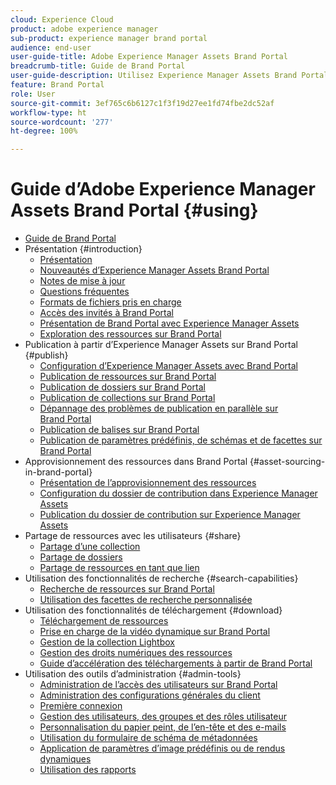 ```yaml
---
cloud: Experience Cloud
product: adobe experience manager
sub-product: experience manager brand portal
audience: end-user
user-guide-title: Adobe Experience Manager Assets Brand Portal
breadcrumb-title: Guide de Brand Portal
user-guide-description: Utilisez Experience Manager Assets Brand Portal pour répondre aux besoins marketing en distribuant des ressources de marque et de produit approuvées à des agences externes, des partenaires, des équipes internes et des revendeurs pour téléchargement, et ce en toute sécurité.
feature: Brand Portal
role: User
source-git-commit: 3ef765c6b6127c1f3f19d27ee1fd74fbe2dc52af
workflow-type: ht
source-wordcount: '277'
ht-degree: 100%

---
```



# Guide d’Adobe Experience Manager Assets Brand Portal {#using}

+ [Guide de Brand Portal](/help/using/home.md)
+ Présentation {#introduction}
   + [Présentation](/help/using/brand-portal.md)
   + [Nouveautés d’Experience Manager Assets Brand Portal](/help/using/whats-new.md)
   + [Notes de mise à jour](/help/using/brand-portal-release-notes.md)
   + [Questions fréquentes](/help/using/brand-portal-faqs.md)
   + [Formats de fichiers pris en charge](/help/using/brand-portal-supported-formats.md)
   + [Accès des invités à Brand Portal](/help/using/guest-access.md)
   + [Présentation de Brand Portal avec Experience Manager Assets](https://experienceleague.adobe.com/docs/experience-manager-brand-portal/using/home.html?lang=fr)
   + [Exploration des ressources sur Brand Portal](/help/using/browse-assets-brand-portal.md)
+ Publication à partir d’Experience Manager Assets sur Brand Portal {#publish}
   + [Configuration d’Experience Manager Assets avec Brand Portal](/help/using/configure-aem-assets-with-brand-portal.md)
   + [Publication de ressources sur Brand Portal](https://experienceleague.adobe.com/docs/experience-manager-65/assets/brandportal/brand-portal-publish-assets.html?lang=fr)
   + [Publication de dossiers sur Brand Portal](https://experienceleague.adobe.com/docs/experience-manager-65/assets/brandportal/brand-portal-publish-folder.html?lang=fr)
   + [Publication de collections sur Brand Portal](https://experienceleague.adobe.com/docs/experience-manager-65/assets/brandportal/brand-portal-publish-collection.html?lang=fr)
   + [Dépannage des problèmes de publication en parallèle sur Brand Portal](/help/using/troubleshoot-parallel-publishing.md)
   + [Publication de balises sur Brand Portal](/help/using/brand-portal-publish-tags.md)
   + [Publication de paramètres prédéfinis, de schémas et de facettes sur Brand Portal](/help/using/publish-schema-search-facets-presets.md)
+ Approvisionnement des ressources dans Brand Portal {#asset-sourcing-in-brand-portal}
   + [Présentation de l’approvisionnement des ressources](/help/using/brand-portal-asset-sourcing.md)
   + [Configuration du dossier de contribution dans Experience Manager Assets](/help/using/brand-portal-publish-contribution-folder-to-brand-portal.md)
   + [Publication du dossier de contribution sur Experience Manager Assets](/help/using/brand-portal-publish-contribution-folder-to-aem-assets.md)
+ Partage de ressources avec les utilisateurs {#share}
   + [Partage d’une collection](/help/using/brand-portal-share-collection.md)
   + [Partage de dossiers](/help/using/brand-portal-sharing-folders.md)
   + [Partage de ressources en tant que lien](/help/using/brand-portal-link-share.md)
+ Utilisation des fonctionnalités de recherche {#search-capabilities}
   + [Recherche de ressources sur Brand Portal](/help/using/brand-portal-searching.md)
   + [Utilisation des facettes de recherche personnalisée](/help/using/brand-portal-search-facets.md)
+ Utilisation des fonctionnalités de téléchargement {#download}
   + [Téléchargement de ressources](/help/using/brand-portal-download-assets.md)
   + [Prise en charge de la vidéo dynamique sur Brand Portal](/help/using/dynamic-video-brand-portal.md)
   + [Gestion de la collection Lightbox](/help/using/brand-portal-light-box.md)
   + [Gestion des droits numériques des ressources](/help/using/manage-digital-rights-of-assets.md)
   + [Guide d’accélération des téléchargements à partir de Brand Portal](/help/using/accelerated-download.md)
+ Utilisation des outils d’administration {#admin-tools}
   + [Administration de l’accès des utilisateurs sur Brand Portal](/help/using/access-configurations-brand-portal.md)
   + [Administration des configurations générales du client](/help/using/brand-portal-general-configuration.md)
   + [Première connexion](/help/using/brand-portal-onboarding.md)
   + [Gestion des utilisateurs, des groupes et des rôles utilisateur](/help/using/brand-portal-adding-users.md)
   + [Personnalisation du papier peint, de l’en-tête et des e-mails](/help/using/brand-portal-branding.md)
   + [Utilisation du formulaire de schéma de métadonnées](/help/using/brand-portal-metadata-schemas.md)
   + [Application de paramètres d’image prédéfinis ou de rendus dynamiques](/help/using/brand-portal-image-presets.md)
   + [Utilisation des rapports](/help/using/brand-portal-reports.md)

